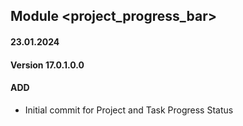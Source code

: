 ## Module <project_progress_bar>

#### 23.01.2024
#### Version 17.0.1.0.0
#### ADD
- Initial commit for Project and Task Progress Status

